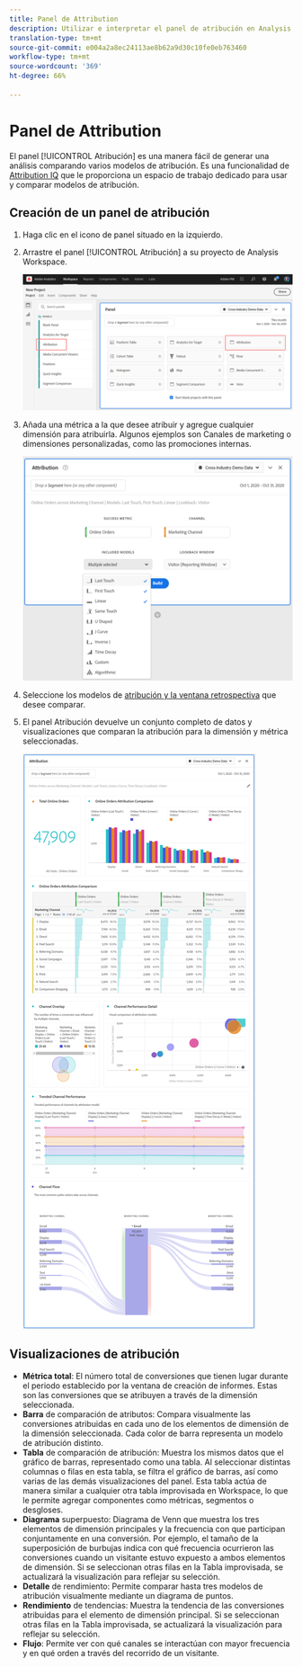 ```yaml
---
title: Panel de Attribution
description: Utilizar e interpretar el panel de atribución en Analysis Workspace.
translation-type: tm+mt
source-git-commit: e004a2a8ec24113ae8b62a9d30c10fe0eb763460
workflow-type: tm+mt
source-wordcount: '369'
ht-degree: 66%

---
```



# Panel de Attribution

El panel [!UICONTROL Atribución] es una manera fácil de generar una análisis comparando varios modelos de atribución. Es una funcionalidad de [Attribution IQ](../attribution/overview.md) que le proporciona un espacio de trabajo dedicado para usar y comparar modelos de atribución.

## Creación de un panel de atribución

1. Haga clic en el icono de panel situado en la izquierdo.
1. Arrastre el panel [!UICONTROL Atribución] a su proyecto de Analysis Workspace.

   ![Nuevo panel de atribución](assets/Attribution_Panel_1.png)

1. Añada una métrica a la que desee atribuir y agregue cualquier dimensión para atribuirla. Algunos ejemplos son Canales de marketing o dimensiones personalizadas, como las promociones internas.

   ![Seleccionar dimensión y métrica](assets/attribution_panel2.png)

1. Seleccione los modelos de [atribución y la ventana retrospectiva](../attribution/models.md) que desee comparar.

1. El panel Atribución devuelve un conjunto completo de datos y visualizaciones que comparan la atribución para la dimensión y métrica seleccionadas.

   ![Visualizaciones de atribución](assets/attr_panel_vizs.png)

## Visualizaciones de atribución

* **Métrica total**: El número total de conversiones que tienen lugar durante el periodo establecido por la ventana de creación de informes. Estas son las conversiones que se atribuyen a través de la dimensión seleccionada.
* **Barra** de comparación de atributos: Compara visualmente las conversiones atribuidas en cada uno de los elementos de dimensión de la dimensión seleccionada. Cada color de barra representa un modelo de atribución distinto.
* **Tabla** de comparación de atribución: Muestra los mismos datos que el gráfico de barras, representado como una tabla. Al seleccionar distintas columnas o filas en esta tabla, se filtra el gráfico de barras, así como varias de las demás visualizaciones del panel. Esta tabla actúa de manera similar a cualquier otra tabla improvisada en Workspace, lo que le permite agregar componentes como métricas, segmentos o desgloses.
* **Diagrama** superpuesto: Diagrama de Venn que muestra los tres elementos de dimensión principales y la frecuencia con que participan conjuntamente en una conversión. Por ejemplo, el tamaño de la superposición de burbujas indica con qué frecuencia ocurrieron las conversiones cuando un visitante estuvo expuesto a ambos elementos de dimensión. Si se seleccionan otras filas en la Tabla improvisada, se actualizará la visualización para reflejar su selección.
* **Detalle** de rendimiento: Permite comparar hasta tres modelos de atribución visualmente mediante un diagrama de puntos.
* **Rendimiento** de tendencias: Muestra la tendencia de las conversiones atribuidas para el elemento de dimensión principal. Si se seleccionan otras filas en la Tabla improvisada, se actualizará la visualización para reflejar su selección.
* **Flujo**: Permite ver con qué canales se interactúan con mayor frecuencia y en qué orden a través del recorrido de un visitante.

